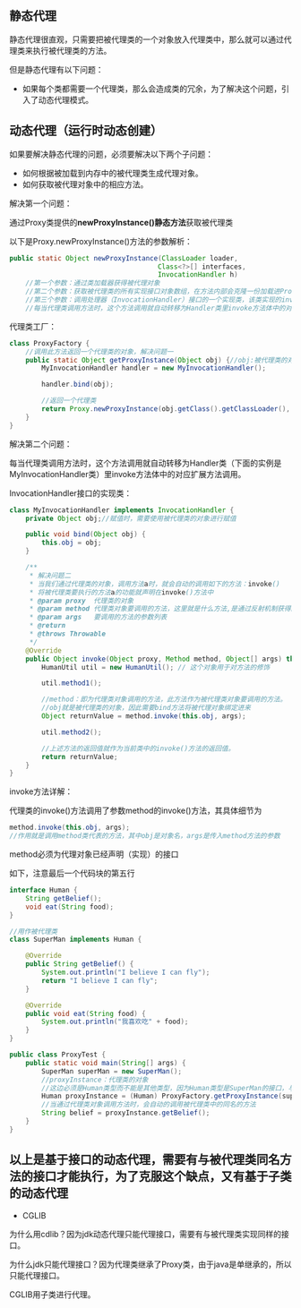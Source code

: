 ## 静态代理

静态代理很直观，只需要把被代理类的一个对象放入代理类中，那么就可以通过代理类来执行被代理类的方法。

但是静态代理有以下问题：

- 如果每个类都需要一个代理类，那么会造成类的冗余，为了解决这个问题，引入了动态代理模式。

## 动态代理（运行时动态创建）

如果要解决静态代理的问题，必须要解决以下两个子问题：

- 如何根据被加载到内存中的被代理类生成代理对象。
- 如何获取被代理对象中的相应方法。

解决第一个问题：

通过Proxy类提供的**newProxyInstance()静态方法**获取被代理类

以下是Proxy.newProxyInstance()方法的参数解析：

``` java
public static Object newProxyInstance(ClassLoader loader,
                                     Class<?>[] interfaces,
                                     InvocationHandler h)
    //第一个参数：通过类加载器获得被代理对象
    //第二个参数：获取被代理类的所有实现接口对象数组，在方法内部会克隆一份加载进Proxy字节码对象中。
    //第三个参数：调用处理器（InvocationHandler）接口的一个实现类，该类实现的invoke（）方法就是代理对象实际调用的handler。
    //每当代理类调用方法时，这个方法调用就自动转移为Handler类里invoke方法体中的对应扩展方法调用。
```

代理类工厂：

``` java
class ProxyFactory {
    //调用此方法返回一个代理类的对象，解决问题一
    public static Object getProxyInstance(Object obj) {//obj:被代理类的对象
        MyInvocationHandler handler = new MyInvocationHandler();

        handler.bind(obj);

        //返回一个代理类
        return Proxy.newProxyInstance(obj.getClass().getClassLoader(), obj.getClass().getInterfaces(), handler);
    }
}
```



解决第二个问题：

每当代理类调用方法时，这个方法调用就自动转移为Handler类（下面的实例是MyInvocationHandler类）里invoke方法体中的对应扩展方法调用。

InvocationHandler接口的实现类：

```java
class MyInvocationHandler implements InvocationHandler {
    private Object obj;//赋值时，需要使用被代理类的对象进行赋值

    public void bind(Object obj) {
        this.obj = obj;
    }

    /**
     * 解决问题二
     * 当我们通过代理类的对象，调用方法a时，就会自动的调用如下的方法：invoke()
     * 将被代理类要执行的方法a的功能就声明在invoke()方法中
     * @param proxy  代理类的对象
     * @param method 代理类对象要调用的方法，这里就是什么方法,是通过反射机制获得的对被代理类方法的描述，即代理对象当前所要执行的方法的描述对象
     * @param args   要调用的方法的参数列表
     * @return
     * @throws Throwable
     */
    @Override
    public Object invoke(Object proxy, Method method, Object[] args) throws Throwable {
        HumanUtil util = new HumanUtil(); // 这个对象用于对方法的修饰

        util.method1();

        //method：即为代理类对象调用的方法，此方法作为被代理类对象要调用的方法。
        //obj就是被代理类的对象，因此需要bind方法将被代理对象绑定进来
        Object returnValue = method.invoke(this.obj, args);

        util.method2();

        //上述方法的返回值就作为当前类中的invoke()方法的返回值。
        return returnValue;
    }
}
```

invoke方法详解：

代理类的invoke()方法调用了参数method的invoke()方法，其具体细节为

``` java
method.invoke(this.obj, args);
//作用就是调用method类代表的方法，其中obj是对象名，args是传入method方法的参数
```

method必须为代理对象已经声明（实现）的接口

如下，注意最后一个代码块的第五行

``` java
interface Human {
    String getBelief();
    void eat(String food);
}
```

``` java
//用作被代理类
class SuperMan implements Human {

    @Override
    public String getBelief() {
        System.out.println("I believe I can fly");
        return "I believe I can fly";
    }

    @Override
    public void eat(String food) {
        System.out.println("我喜欢吃" + food);
    }
}
```

``` java
public class ProxyTest {
    public static void main(String[] args) {
        SuperMan superMan = new SuperMan();
        //proxyInstance：代理类的对象
        //这边必须是Human类型而不能是其他类型，因为Human类型是SuperMan的接口，与SuperMan有相同的接口，否则无法找到被代理对象想要执行的方法
        Human proxyInstance = (Human) ProxyFactory.getProxyInstance(superMan);
        //当通过代理类对象调用方法时，会自动的调用被代理类中的同名的方法
        String belief = proxyInstance.getBelief();
    }
}
```

## 以上是基于接口的动态代理，需要有与被代理类同名方法的接口才能执行，为了克服这个缺点，又有基于子类的动态代理

- CGLIB

为什么用cdlib？因为jdk动态代理只能代理接口，需要有与被代理类实现同样的接口。

为什么jdk只能代理接口？因为代理类继承了Proxy类，由于java是单继承的，所以只能代理接口。

CGLIB用子类进行代理。